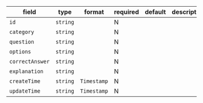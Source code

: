 | field | type | format | required | default | description |
|---|---|---|---|---|---|
| `id` | `string` |  | N |  |
| `category` | `string` |  | N |  |
| `question` | `string` |  | N |  |
| `options` | `string` |  | N |  |
| `correctAnswer` | `string` |  | N |  |
| `explanation` | `string` |  | N |  |
| `createTime` | `string` | `Timestamp` | N |  |  |
| `updateTime` | `string` | `Timestamp` | N |  |  |
